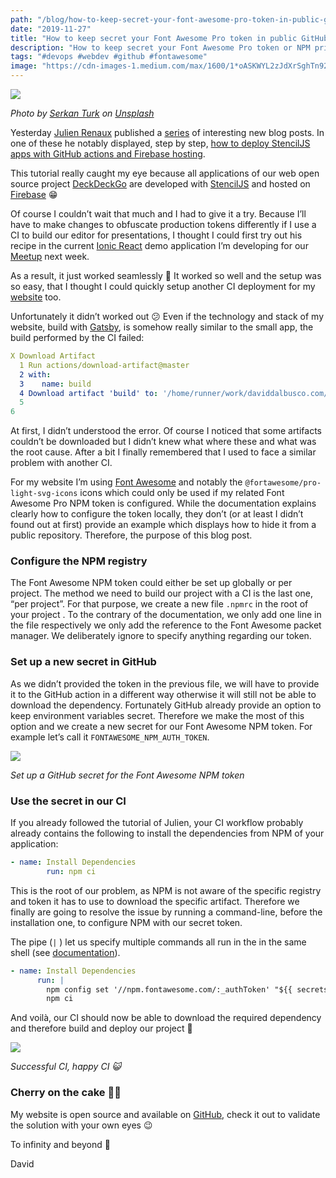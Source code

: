 ```yaml
---
path: "/blog/how-to-keep-secret-your-font-awesome-pro-token-in-public-github-actions"
date: "2019-11-27"
title: "How to keep secret your Font Awesome Pro token in public GitHub actions"
description: "How to keep secret your Font Awesome Pro token or NPM private tokens in public GitHub actions"
tags: "#devops #webdev #github #fontawesome"
image: "https://cdn-images-1.medium.com/max/1600/1*oASKWYL2zJdXrSghTn92PA.jpeg"
---
```


![](https://cdn-images-1.medium.com/max/1600/1*oASKWYL2zJdXrSghTn92PA.jpeg)

*Photo by [Serkan Turk](https://unsplash.com/@serkanturk?utm_source=unsplash&utm_medium=referral&utm_content=creditCopyText) on [Unsplash](https://unsplash.com/?utm_source=unsplash&utm_medium=referral&utm_content=creditCopyText)*

Yesterday [Julien Renaux](https://twitter.com/julienrenaux) published a [series](https://twitter.com/julienrenaux/status/1199322520815583233) of interesting new blog posts. In one of these he notably displayed, step by step, [how to deploy StencilJS apps with GitHub actions and Firebase hosting](https://julienrenaux.fr/2019/11/25/building-deploying-stenciljs-apps-firebase-hosting-github-actions/).

This tutorial really caught my eye because all applications of our web open source project [DeckDeckGo](https://deckdeckgo.com)  are developed with [StencilJS](https://stenciljs.com) and hosted on [Firebase](https://firebase.google.com) 😁

Of course I couldn’t wait that much and I had to give it a try. Because I’ll have to make changes to obfuscate production tokens differently if I use a CI to build our editor for presentations, I thought I could first try out his recipe in the current [Ionic React](https://ionicframework.com/docs/react) demo application I’m developing for our [Meetup](https://www.meetup.com/fr-FR/Ionic-Zurich/events/265767496/) next week.

As a result, it just worked seamlessly 🎉 It worked so well and the setup was so easy, that I thought I could quickly setup another CI deployment for my [website](https://daviddalbusco.com) too.

Unfortunately it didn’t worked out 😕 Even if the technology and stack of my website, build with [Gatsby](https://www.gatsbyjs.org), is somehow really similar to the small app, the build performed by the CI failed:

```yaml
X Download Artifact
  1 Run actions/download-artifact@master
  2 with:
  3    name: build
  4 Download artifact 'build' to: '/home/runner/work/daviddalbusco.com/daviddalbusco.com/build'
  5 
6 
```

At first, I didn’t understood the error. Of course I noticed that some artifacts couldn’t be downloaded but I didn’t knew what where these and what was the root cause. After a bit I finally remembered that I used to face a similar problem with another CI.

For my website I’m using [Font Awesome](https://fontawesome.com) and notably the `@fortawesome/pro-light-svg-icons` icons which could only be used if my related Font Awesome Pro NPM token is configured. While the documentation explains clearly how to configure the token locally, they don’t (or at least I didn’t found out at first) provide an example which displays how to hide it from a public repository. Therefore, the purpose of this blog post.

### Configure the NPM registry

The Font Awesome NPM token could either be set up globally or per project. The method we need to build our project with a CI is the last one, “per project”. For that purpose, we create a new file `.npmrc` in the root of your project . To the contrary of the documentation, we only add one line in the file respectively we only add  the reference to the Font Awesome packet manager. We deliberately ignore to specify anything regarding our token.


### Set up a new secret in GitHub

As we didn’t provided the token in the previous file, we will have to provide it to the GitHub action in a different way otherwise it will still not be able to download the dependency. Fortunately GitHub already provide an option to keep environment variables secret. Therefore we make the most of this option and we create a new secret for our Font Awesome NPM token. For example let’s call it `FONTAWESOME_NPM_AUTH_TOKEN`.

![](https://cdn-images-1.medium.com/max/1600/1*NVoURzVa2jn6uuvAKvo12Q.png)

*Set up a GitHub secret for the Font Awesome NPM token*

### Use the secret in our CI

If you already followed the tutorial of Julien, your CI workflow probably already contains the following to install the dependencies from NPM of your application:

```yaml
- name: Install Dependencies
        run: npm ci
```

This is the root of our problem, as NPM is not aware of the specific registry and token it has to use to download the specific artifact. Therefore we finally are going to resolve the issue by running a command-line, before the installation one, to configure NPM with our secret token.

The pipe (`|` ) let us specify multiple commands all run in the in the same shell (see [documentation](https://help.github.com/en/actions/automating-your-workflow-with-github-actions/workflow-syntax-for-github-actions#jobsjob_idstepsrun)).

```yaml
- name: Install Dependencies
      run: |
        npm config set '//npm.fontawesome.com/:_authToken' "${{ secrets.FONTAWESOME_NPM_AUTH_TOKEN }}"
        npm ci
```

And voilà, our CI should now be able to download the required dependency and therefore build and deploy our project 🎉

![](https://cdn-images-1.medium.com/max/1600/1*B0QAOSrrjgtLV5zywnA8sg.png)

*Successful CI, happy CI 😺*

### Cherry on the cake 🍒🎂

My website is open source and available on [GitHub](https://github.com/peterpeterparker/daviddalbusco.com), check it out to validate the solution with your own eyes 😉

To infinity and beyond 🚀

David
